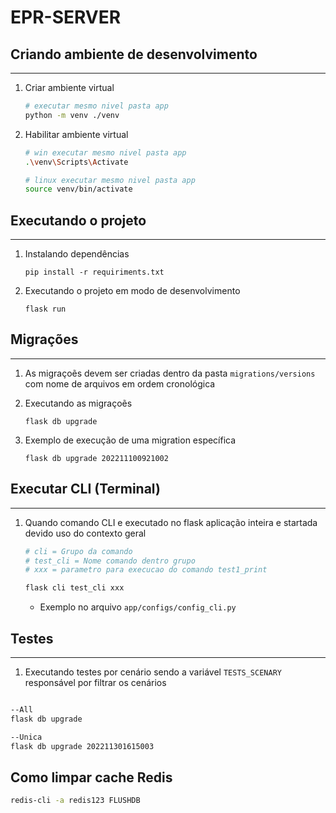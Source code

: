 # EPR-SERVER

## Criando ambiente de desenvolvimento

---

1. Criar ambiente virtual

   ```sh
   # executar mesmo nivel pasta app
   python -m venv ./venv
   ```

2. Habilitar ambiente virtual

   ```sh
   # win executar mesmo nivel pasta app
   .\venv\Scripts\Activate
   ```

   ```sh
   # linux executar mesmo nivel pasta app
   source venv/bin/activate
   ```

## Executando o projeto

---

1. Instalando dependências
   ```
   pip install -r requiriments.txt
   ```
2. Executando o projeto em modo de desenvolvimento
   ```
   flask run
   ```

## Migrações

---

1. As migraçoẽs devem ser criadas dentro da pasta `migrations/versions` com nome de arquivos em ordem cronológica

2. Executando as migraçoẽs
   ```
   flask db upgrade
   ```
3. Exemplo de execução de uma migration específica
   ```
   flask db upgrade 202211100921002
   ```

## Executar CLI (Terminal)

---

1. Quando comando CLI e executado no flask aplicação inteira e startada devido uso do contexto geral

   ```sh
   # cli = Grupo da comando
   # test_cli = Nome comando dentro grupo
   # xxx = parametro para execucao do comando test1_print

   flask cli test_cli xxx
   ```

   - Exemplo no arquivo `app/configs/config_cli.py`

## Testes

---

1. Executando testes por cenário sendo a variável `TESTS_SCENARY` responsável por filtrar os cenários

```sh

--All
flask db upgrade

--Unica
flask db upgrade 202211301615003
```

## Como limpar cache Redis

```sh
redis-cli -a redis123 FLUSHDB
```
